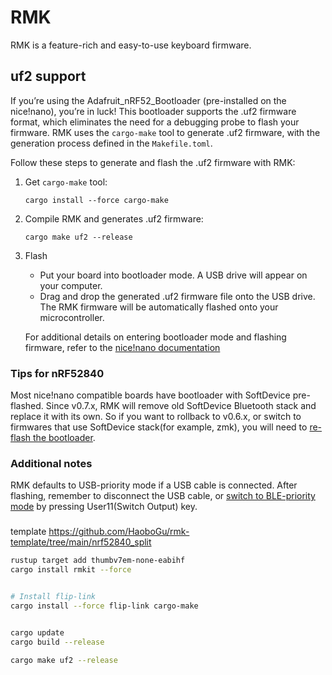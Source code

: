 # RMK

RMK is a feature-rich and easy-to-use keyboard firmware.

## uf2 support

If you’re using the Adafruit_nRF52_Bootloader (pre-installed on the nice!nano), you’re in luck! This bootloader supports the .uf2 firmware format, which eliminates the need for a debugging probe to flash your firmware. RMK uses the `cargo-make` tool to generate .uf2 firmware, with the generation process defined in the `Makefile.toml`.

Follow these steps to generate and flash the .uf2 firmware with RMK:

1. Get `cargo-make` tool:
   ```shell
   cargo install --force cargo-make
   ```
2. Compile RMK and generates .uf2 firmware:
   ```shell
   cargo make uf2 --release
   ```
3. Flash

   - Put your board into bootloader mode. A USB drive will appear on your computer.
   - Drag and drop the generated .uf2 firmware file onto the USB drive. The RMK firmware will be automatically flashed onto your microcontroller.

   For additional details on entering bootloader mode and flashing firmware, refer to the [nice!nano documentation](https://nicekeyboards.com/docs/nice-nano/getting-started#flashing-firmware-and-bootloaders)

### Tips for nRF52840

Most nice!nano compatible boards have bootloader with SoftDevice pre-flashed. Since v0.7.x, RMK will remove old SoftDevice Bluetooth stack and replace it with its own. So if you want to rollback to v0.6.x, or switch to firmwares that use SoftDevice stack(for example, zmk), you will need to [re-flash the bootloader](https://nicekeyboards.com/docs/nice-nano/troubleshooting#my-nicenano-seems-to-be-acting-up-and-i-want-to-re-flash-the-bootloader).

### Additional notes

RMK defaults to USB-priority mode if a USB cable is connected. After flashing, remember to disconnect the USB cable, or [switch to BLE-priority mode](https://rmk.rs/docs/features/wireless.html#multiple-profile-support) by pressing User11(Switch Output) key.


###

template https://github.com/HaoboGu/rmk-template/tree/main/nrf52840_split

```sh
rustup target add thumbv7em-none-eabihf
cargo install rmkit --force


# Install flip-link
cargo install --force flip-link cargo-make


cargo update
cargo build --release

cargo make uf2 --release
```
